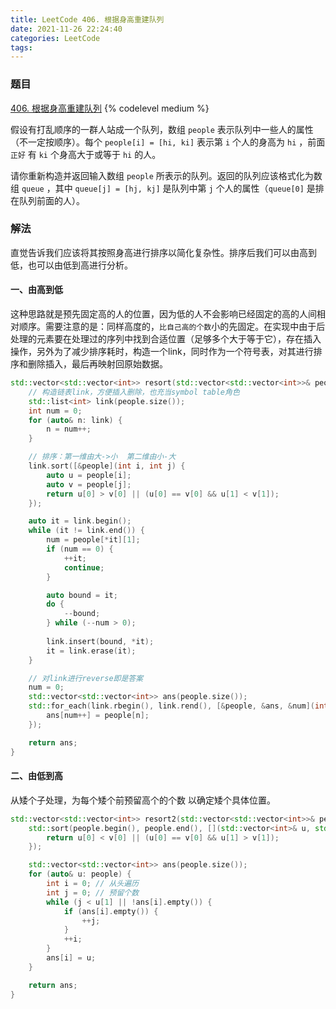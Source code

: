 ```yaml
---
title: LeetCode 406. 根据身高重建队列
date: 2021-11-26 22:24:40
categories: LeetCode
tags:
---
```


### 题目
[406. 根据身高重建队列](https://leetcode-cn.com/problems/queue-reconstruction-by-height/)
{% codelevel medium %}

假设有打乱顺序的一群人站成一个队列，数组 `people` 表示队列中一些人的属性（不一定按顺序）。每个 `people[i] = [hi, ki]` 表示第 `i` 个人的身高为 `hi` ，前面 `正好` 有 `ki` 个身高大于或等于 `hi` 的人。
<!-- more -->

请你重新构造并返回输入数组 `people` 所表示的队列。返回的队列应该格式化为数组 `queue` ，其中 `queue[j] = [hj, kj]` 是队列中第 `j` 个人的属性（`queue[0]` 是排在队列前面的人）。

### 解法
直觉告诉我们应该将其按照身高进行排序以简化复杂性。排序后我们可以由高到低，也可以由低到高进行分析。

#### 一、由高到低
这种思路就是预先固定高的人的位置，因为低的人不会影响已经固定的高的人间相对顺序。需要注意的是：同样高度的，`比自己高的个数`小的先固定。在实现中由于后处理的元素要在处理过的序列中找到合适位置（足够多个大于等于它），存在插入操作，另外为了减少排序耗时，构造一个link，同时作为一个符号表，对其进行排序和删除插入，最后再映射回原始数据。

``` cpp
std::vector<std::vector<int>> resort(std::vector<std::vector<int>>& people) {
    // 构造链表link，方便插入删除，也充当symbol table角色
    std::list<int> link(people.size());
    int num = 0;
    for (auto& n: link) {
        n = num++;
    }

    // 排序：第一维由大->小  第二维由小-大
    link.sort([&people](int i, int j) {
        auto u = people[i];
        auto v = people[j];
        return u[0] > v[0] || (u[0] == v[0] && u[1] < v[1]);
    });

    auto it = link.begin();
    while (it != link.end()) {
        num = people[*it][1];
        if (num == 0) {
            ++it;
            continue;
        }

        auto bound = it;
        do {
            --bound;
        } while (--num > 0);
        
        link.insert(bound, *it);
        it = link.erase(it);
    }

    // 对link进行reverse即是答案
    num = 0;
    std::vector<std::vector<int>> ans(people.size());
    std::for_each(link.rbegin(), link.rend(), [&people, &ans, &num](int& n) {
        ans[num++] = people[n];
    });

    return ans;
}
```

#### 二、由低到高
从矮个子处理，为每个矮个前预留高个的个数 以确定矮个具体位置。

``` cpp
std::vector<std::vector<int>> resort2(std::vector<std::vector<int>>& people) {
    std::sort(people.begin(), people.end(), [](std::vector<int>& u, std::vector<int>& v) {
        return u[0] < v[0] || (u[0] == v[0] && u[1] > v[1]);
    });

    std::vector<std::vector<int>> ans(people.size());
    for (auto& u: people) {
        int i = 0; // 从头遍历
        int j = 0; // 预留个数
        while (j < u[1] || !ans[i].empty()) {
            if (ans[i].empty()) {
                ++j;
            }
            ++i;
        }
        ans[i] = u;
    }

    return ans;
}
```

